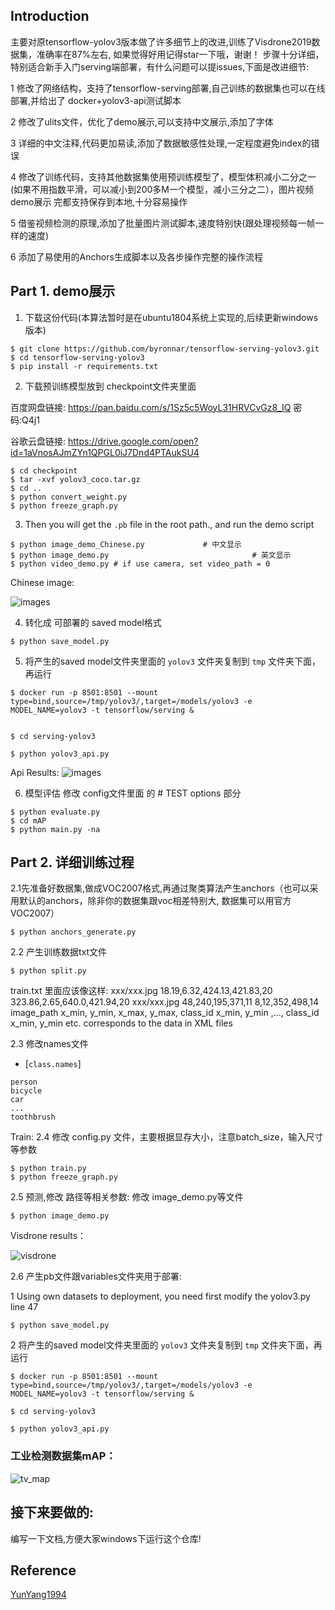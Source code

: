 ## Introduction

主要对原tensorflow-yolov3版本做了许多细节上的改进,训练了Visdrone2019数据集，准确率在87%左右, 如果觉得好用记得star一下哦，谢谢！
步骤十分详细，特别适合新手入门serving端部署，有什么问题可以提issues,下面是改进细节:

1 修改了网络结构，支持了tensorflow-serving部署,自己训练的数据集也可以在线部署,并给出了 docker+yolov3-api测试脚本

2 修改了ulits文件，优化了demo展示,可以支持中文展示,添加了字体

3 详细的中文注释,代码更加易读,添加了数据敏感性处理,一定程度避免index的错误

4 修改了训练代码，支持其他数据集使用预训练模型了，模型体积减小二分之一(如果不用指数平滑，可以减小到200多M一个模型，减小三分之二），图片视频demo展示   完都支持保存到本地,十分容易操作

5 借鉴视频检测的原理,添加了批量图片测试脚本,速度特别快(跟处理视频每一帧一样的速度)

6 添加了易使用的Anchors生成脚本以及各步操作完整的操作流程


## Part 1. demo展示
1. 下载这份代码(本算法暂时是在ubuntu1804系统上实现的,后续更新windows版本)
```bashrc
$ git clone https://github.com/byronnar/tensorflow-serving-yolov3.git
$ cd tensorflow-serving-yolov3
$ pip install -r requirements.txt
```

2. 下载预训练模型放到 checkpoint文件夹里面

百度网盘链接:         https://pan.baidu.com/s/1Sz5c5WoyL31HRVCvGz8_IQ      密码:Q4j1 

谷歌云盘链接:         https://drive.google.com/open?id=1aVnosAJmZYn1QPGL0iJ7Dnd4PTAukSU4
```bashrc
$ cd checkpoint
$ tar -xvf yolov3_coco.tar.gz
$ cd ..
$ python convert_weight.py
$ python freeze_graph.py
```

3. Then you will get the `.pb` file in the root path.,  and run the demo script
```bashrc
$ python image_demo_Chinese.py             # 中文显示
$ python image_demo.py                                # 英文显示
$ python video_demo.py # if use camera, set video_path = 0
```
Chinese image:

![images](https://github.com/Byronnar/tensorflow-serving-yolov3/blob/master/readme_images/demo.jpg)

4. 转化成 可部署的 saved model格式
```bashrc
$ python save_model.py
```

5. 将产生的saved model文件夹里面的 `yolov3` 文件夹复制到 `tmp` 文件夹下面，再运行
```
$ docker run -p 8501:8501 --mount type=bind,source=/tmp/yolov3/,target=/models/yolov3 -e MODEL_NAME=yolov3 -t tensorflow/serving &


$ cd serving-yolov3

$ python yolov3_api.py
```
Api Results:
![images](https://github.com/Byronnar/tensorflow-serving-yolov3/blob/master/readme_images/api.png)

6. 模型评估
修改 config文件里面 的 # TEST options 部分
```
$ python evaluate.py
$ cd mAP
$ python main.py -na
```


## Part 2. 详细训练过程
2.1先准备好数据集,做成VOC2007格式,再通过聚类算法产生anchors（也可以采用默认的anchors，除非你的数据集跟voc相差特别大, 数据集可以用官方VOC2007） 
```
$ python anchors_generate.py

```
2.2 产生训练数据txt文件
```
$ python split.py
```
 train.txt 里面应该像这样:
xxx/xxx.jpg 18.19,6.32,424.13,421.83,20 323.86,2.65,640.0,421.94,20 
xxx/xxx.jpg 48,240,195,371,11 8,12,352,498,14
image_path x_min, y_min, x_max, y_max, class_id  x_min, y_min ,..., class_id 
x_min, y_min etc. corresponds to the data in XML files


2.3 修改names文件
- [`class.names`]

```
person
bicycle
car
...
toothbrush
``` 

Train:
2.4 修改 config.py 文件，主要根据显存大小，注意batch_size，输入尺寸等参数
```
$ python train.py
$ python freeze_graph.py
```
2.5 预测,修改 路径等相关参数:
修改  image_demo.py等文件
```
$ python image_demo.py
```
Visdrone results：

![visdrone](https://github.com/Byronnar/tensorflow-serving-yolov3/blob/master/readme_images/visdrone.jpg)

2.6 产生pb文件跟variables文件夹用于部署:

1 Using own datasets to deployment, you need first modify the yolov3.py line 47
```
$ python save_model.py
```

2 将产生的saved model文件夹里面的 `yolov3` 文件夹复制到 `tmp` 文件夹下面，再运行
```
$ docker run -p 8501:8501 --mount type=bind,source=/tmp/yolov3/,target=/models/yolov3 -e MODEL_NAME=yolov3 -t tensorflow/serving &

$ cd serving-yolov3

$ python yolov3_api.py
```



### 工业检测数据集mAP：

![tv_map](https://github.com/Byronnar/tensorflow-serving-yolov3/blob/master/readme_images/tv_mAP.png)


##  接下来要做的:
编写一下文档,方便大家windows下运行这个仓库!

## Reference
[YunYang1994](https://github.com/YunYang1994/tensorflow-yolov3.git)

